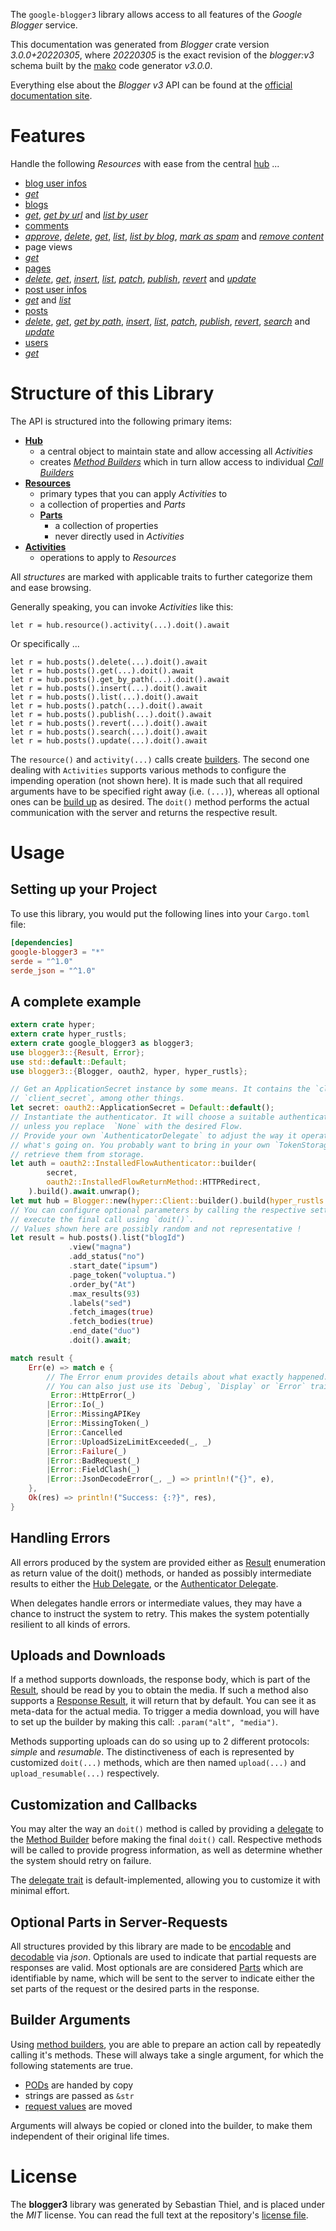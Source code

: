 <!---
DO NOT EDIT !
This file was generated automatically from 'src/mako/api/README.md.mako'
DO NOT EDIT !
-->
The `google-blogger3` library allows access to all features of the *Google Blogger* service.

This documentation was generated from *Blogger* crate version *3.0.0+20220305*, where *20220305* is the exact revision of the *blogger:v3* schema built by the [mako](http://www.makotemplates.org/) code generator *v3.0.0*.

Everything else about the *Blogger* *v3* API can be found at the
[official documentation site](https://developers.google.com/blogger/docs/3.0/getting_started).
# Features

Handle the following *Resources* with ease from the central [hub](https://docs.rs/google-blogger3/3.0.0+20220305/google_blogger3/Blogger) ... 

* [blog user infos](https://docs.rs/google-blogger3/3.0.0+20220305/google_blogger3/api::BlogUserInfo)
 * [*get*](https://docs.rs/google-blogger3/3.0.0+20220305/google_blogger3/api::BlogUserInfoGetCall)
* [blogs](https://docs.rs/google-blogger3/3.0.0+20220305/google_blogger3/api::Blog)
 * [*get*](https://docs.rs/google-blogger3/3.0.0+20220305/google_blogger3/api::BlogGetCall), [*get by url*](https://docs.rs/google-blogger3/3.0.0+20220305/google_blogger3/api::BlogGetByUrlCall) and [*list by user*](https://docs.rs/google-blogger3/3.0.0+20220305/google_blogger3/api::BlogListByUserCall)
* [comments](https://docs.rs/google-blogger3/3.0.0+20220305/google_blogger3/api::Comment)
 * [*approve*](https://docs.rs/google-blogger3/3.0.0+20220305/google_blogger3/api::CommentApproveCall), [*delete*](https://docs.rs/google-blogger3/3.0.0+20220305/google_blogger3/api::CommentDeleteCall), [*get*](https://docs.rs/google-blogger3/3.0.0+20220305/google_blogger3/api::CommentGetCall), [*list*](https://docs.rs/google-blogger3/3.0.0+20220305/google_blogger3/api::CommentListCall), [*list by blog*](https://docs.rs/google-blogger3/3.0.0+20220305/google_blogger3/api::CommentListByBlogCall), [*mark as spam*](https://docs.rs/google-blogger3/3.0.0+20220305/google_blogger3/api::CommentMarkAsSpamCall) and [*remove content*](https://docs.rs/google-blogger3/3.0.0+20220305/google_blogger3/api::CommentRemoveContentCall)
* page views
 * [*get*](https://docs.rs/google-blogger3/3.0.0+20220305/google_blogger3/api::PageViewGetCall)
* [pages](https://docs.rs/google-blogger3/3.0.0+20220305/google_blogger3/api::Page)
 * [*delete*](https://docs.rs/google-blogger3/3.0.0+20220305/google_blogger3/api::PageDeleteCall), [*get*](https://docs.rs/google-blogger3/3.0.0+20220305/google_blogger3/api::PageGetCall), [*insert*](https://docs.rs/google-blogger3/3.0.0+20220305/google_blogger3/api::PageInsertCall), [*list*](https://docs.rs/google-blogger3/3.0.0+20220305/google_blogger3/api::PageListCall), [*patch*](https://docs.rs/google-blogger3/3.0.0+20220305/google_blogger3/api::PagePatchCall), [*publish*](https://docs.rs/google-blogger3/3.0.0+20220305/google_blogger3/api::PagePublishCall), [*revert*](https://docs.rs/google-blogger3/3.0.0+20220305/google_blogger3/api::PageRevertCall) and [*update*](https://docs.rs/google-blogger3/3.0.0+20220305/google_blogger3/api::PageUpdateCall)
* [post user infos](https://docs.rs/google-blogger3/3.0.0+20220305/google_blogger3/api::PostUserInfo)
 * [*get*](https://docs.rs/google-blogger3/3.0.0+20220305/google_blogger3/api::PostUserInfoGetCall) and [*list*](https://docs.rs/google-blogger3/3.0.0+20220305/google_blogger3/api::PostUserInfoListCall)
* [posts](https://docs.rs/google-blogger3/3.0.0+20220305/google_blogger3/api::Post)
 * [*delete*](https://docs.rs/google-blogger3/3.0.0+20220305/google_blogger3/api::PostDeleteCall), [*get*](https://docs.rs/google-blogger3/3.0.0+20220305/google_blogger3/api::PostGetCall), [*get by path*](https://docs.rs/google-blogger3/3.0.0+20220305/google_blogger3/api::PostGetByPathCall), [*insert*](https://docs.rs/google-blogger3/3.0.0+20220305/google_blogger3/api::PostInsertCall), [*list*](https://docs.rs/google-blogger3/3.0.0+20220305/google_blogger3/api::PostListCall), [*patch*](https://docs.rs/google-blogger3/3.0.0+20220305/google_blogger3/api::PostPatchCall), [*publish*](https://docs.rs/google-blogger3/3.0.0+20220305/google_blogger3/api::PostPublishCall), [*revert*](https://docs.rs/google-blogger3/3.0.0+20220305/google_blogger3/api::PostRevertCall), [*search*](https://docs.rs/google-blogger3/3.0.0+20220305/google_blogger3/api::PostSearchCall) and [*update*](https://docs.rs/google-blogger3/3.0.0+20220305/google_blogger3/api::PostUpdateCall)
* [users](https://docs.rs/google-blogger3/3.0.0+20220305/google_blogger3/api::User)
 * [*get*](https://docs.rs/google-blogger3/3.0.0+20220305/google_blogger3/api::UserGetCall)




# Structure of this Library

The API is structured into the following primary items:

* **[Hub](https://docs.rs/google-blogger3/3.0.0+20220305/google_blogger3/Blogger)**
    * a central object to maintain state and allow accessing all *Activities*
    * creates [*Method Builders*](https://docs.rs/google-blogger3/3.0.0+20220305/google_blogger3/client::MethodsBuilder) which in turn
      allow access to individual [*Call Builders*](https://docs.rs/google-blogger3/3.0.0+20220305/google_blogger3/client::CallBuilder)
* **[Resources](https://docs.rs/google-blogger3/3.0.0+20220305/google_blogger3/client::Resource)**
    * primary types that you can apply *Activities* to
    * a collection of properties and *Parts*
    * **[Parts](https://docs.rs/google-blogger3/3.0.0+20220305/google_blogger3/client::Part)**
        * a collection of properties
        * never directly used in *Activities*
* **[Activities](https://docs.rs/google-blogger3/3.0.0+20220305/google_blogger3/client::CallBuilder)**
    * operations to apply to *Resources*

All *structures* are marked with applicable traits to further categorize them and ease browsing.

Generally speaking, you can invoke *Activities* like this:

```Rust,ignore
let r = hub.resource().activity(...).doit().await
```

Or specifically ...

```ignore
let r = hub.posts().delete(...).doit().await
let r = hub.posts().get(...).doit().await
let r = hub.posts().get_by_path(...).doit().await
let r = hub.posts().insert(...).doit().await
let r = hub.posts().list(...).doit().await
let r = hub.posts().patch(...).doit().await
let r = hub.posts().publish(...).doit().await
let r = hub.posts().revert(...).doit().await
let r = hub.posts().search(...).doit().await
let r = hub.posts().update(...).doit().await
```

The `resource()` and `activity(...)` calls create [builders][builder-pattern]. The second one dealing with `Activities` 
supports various methods to configure the impending operation (not shown here). It is made such that all required arguments have to be 
specified right away (i.e. `(...)`), whereas all optional ones can be [build up][builder-pattern] as desired.
The `doit()` method performs the actual communication with the server and returns the respective result.

# Usage

## Setting up your Project

To use this library, you would put the following lines into your `Cargo.toml` file:

```toml
[dependencies]
google-blogger3 = "*"
serde = "^1.0"
serde_json = "^1.0"
```

## A complete example

```Rust
extern crate hyper;
extern crate hyper_rustls;
extern crate google_blogger3 as blogger3;
use blogger3::{Result, Error};
use std::default::Default;
use blogger3::{Blogger, oauth2, hyper, hyper_rustls};

// Get an ApplicationSecret instance by some means. It contains the `client_id` and 
// `client_secret`, among other things.
let secret: oauth2::ApplicationSecret = Default::default();
// Instantiate the authenticator. It will choose a suitable authentication flow for you, 
// unless you replace  `None` with the desired Flow.
// Provide your own `AuthenticatorDelegate` to adjust the way it operates and get feedback about 
// what's going on. You probably want to bring in your own `TokenStorage` to persist tokens and
// retrieve them from storage.
let auth = oauth2::InstalledFlowAuthenticator::builder(
        secret,
        oauth2::InstalledFlowReturnMethod::HTTPRedirect,
    ).build().await.unwrap();
let mut hub = Blogger::new(hyper::Client::builder().build(hyper_rustls::HttpsConnector::with_native_roots()), auth);
// You can configure optional parameters by calling the respective setters at will, and
// execute the final call using `doit()`.
// Values shown here are possibly random and not representative !
let result = hub.posts().list("blogId")
             .view("magna")
             .add_status("no")
             .start_date("ipsum")
             .page_token("voluptua.")
             .order_by("At")
             .max_results(93)
             .labels("sed")
             .fetch_images(true)
             .fetch_bodies(true)
             .end_date("duo")
             .doit().await;

match result {
    Err(e) => match e {
        // The Error enum provides details about what exactly happened.
        // You can also just use its `Debug`, `Display` or `Error` traits
         Error::HttpError(_)
        |Error::Io(_)
        |Error::MissingAPIKey
        |Error::MissingToken(_)
        |Error::Cancelled
        |Error::UploadSizeLimitExceeded(_, _)
        |Error::Failure(_)
        |Error::BadRequest(_)
        |Error::FieldClash(_)
        |Error::JsonDecodeError(_, _) => println!("{}", e),
    },
    Ok(res) => println!("Success: {:?}", res),
}

```
## Handling Errors

All errors produced by the system are provided either as [Result](https://docs.rs/google-blogger3/3.0.0+20220305/google_blogger3/client::Result) enumeration as return value of
the doit() methods, or handed as possibly intermediate results to either the 
[Hub Delegate](https://docs.rs/google-blogger3/3.0.0+20220305/google_blogger3/client::Delegate), or the [Authenticator Delegate](https://docs.rs/yup-oauth2/*/yup_oauth2/trait.AuthenticatorDelegate.html).

When delegates handle errors or intermediate values, they may have a chance to instruct the system to retry. This 
makes the system potentially resilient to all kinds of errors.

## Uploads and Downloads
If a method supports downloads, the response body, which is part of the [Result](https://docs.rs/google-blogger3/3.0.0+20220305/google_blogger3/client::Result), should be
read by you to obtain the media.
If such a method also supports a [Response Result](https://docs.rs/google-blogger3/3.0.0+20220305/google_blogger3/client::ResponseResult), it will return that by default.
You can see it as meta-data for the actual media. To trigger a media download, you will have to set up the builder by making
this call: `.param("alt", "media")`.

Methods supporting uploads can do so using up to 2 different protocols: 
*simple* and *resumable*. The distinctiveness of each is represented by customized 
`doit(...)` methods, which are then named `upload(...)` and `upload_resumable(...)` respectively.

## Customization and Callbacks

You may alter the way an `doit()` method is called by providing a [delegate](https://docs.rs/google-blogger3/3.0.0+20220305/google_blogger3/client::Delegate) to the 
[Method Builder](https://docs.rs/google-blogger3/3.0.0+20220305/google_blogger3/client::CallBuilder) before making the final `doit()` call. 
Respective methods will be called to provide progress information, as well as determine whether the system should 
retry on failure.

The [delegate trait](https://docs.rs/google-blogger3/3.0.0+20220305/google_blogger3/client::Delegate) is default-implemented, allowing you to customize it with minimal effort.

## Optional Parts in Server-Requests

All structures provided by this library are made to be [encodable](https://docs.rs/google-blogger3/3.0.0+20220305/google_blogger3/client::RequestValue) and 
[decodable](https://docs.rs/google-blogger3/3.0.0+20220305/google_blogger3/client::ResponseResult) via *json*. Optionals are used to indicate that partial requests are responses 
are valid.
Most optionals are are considered [Parts](https://docs.rs/google-blogger3/3.0.0+20220305/google_blogger3/client::Part) which are identifiable by name, which will be sent to 
the server to indicate either the set parts of the request or the desired parts in the response.

## Builder Arguments

Using [method builders](https://docs.rs/google-blogger3/3.0.0+20220305/google_blogger3/client::CallBuilder), you are able to prepare an action call by repeatedly calling it's methods.
These will always take a single argument, for which the following statements are true.

* [PODs][wiki-pod] are handed by copy
* strings are passed as `&str`
* [request values](https://docs.rs/google-blogger3/3.0.0+20220305/google_blogger3/client::RequestValue) are moved

Arguments will always be copied or cloned into the builder, to make them independent of their original life times.

[wiki-pod]: http://en.wikipedia.org/wiki/Plain_old_data_structure
[builder-pattern]: http://en.wikipedia.org/wiki/Builder_pattern
[google-go-api]: https://github.com/google/google-api-go-client

# License
The **blogger3** library was generated by Sebastian Thiel, and is placed 
under the *MIT* license.
You can read the full text at the repository's [license file][repo-license].

[repo-license]: https://github.com/Byron/google-apis-rsblob/main/LICENSE.md
